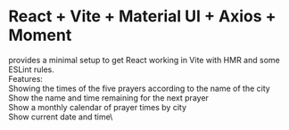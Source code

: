 # React + Vite + Material UI + Axios + Moment
provides a minimal setup to get React working in Vite with HMR and some ESLint rules.\
Features:\
Showing the times of the five prayers according to the name of the city\
Show the name and time remaining for the next prayer\
Show a monthly calendar of prayer times by city\
Show current date and time\



